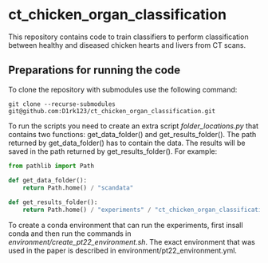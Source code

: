 # ct_chicken_organ_classification

This repository contains code to train classifiers to perform classification between healthy and diseased chicken hearts and livers from CT scans.

## Preparations for running the code
To clone the repository with submodules use the following command:
```
git clone --recurse-submodules git@github.com:D1rk123/ct_chicken_organ_classification.git
```

To run the scripts you need to create an extra script *folder_locations.py* that contains two functions: get\_data\_folder() and get\_results\_folder(). The path returned by get\_data\_folder() has to contain the data. The results will be saved in the path returned by get\_results\_folder(). For example:
```python
from pathlib import Path

def get_data_folder():
    return Path.home() / "scandata"
    
def get_results_folder():
    return Path.home() / "experiments" / "ct_chicken_organ_classification"
```

To create a conda environment that can run the experiments, first insall conda and then run the commands in *environment/create\_pt22\_environment.sh*. The exact environment that was used in the paper is described in environment/pt22\_environment.yml.

